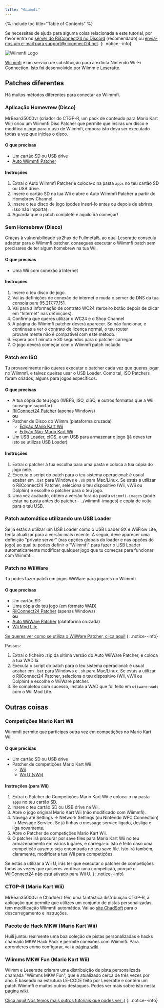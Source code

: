 ```yaml
---
title: "Wiimmfi"
---
```


{% include toc title="Table of Contents" %}

Se necessitas de ajuda para alguma coisa relacionada a este tutorial, por favor entra no [server do RiiConnect24 no Discord](https://discord.gg/b4Y7jfD) (recomendado) ou [envia-nos um e-mail para support@riiconnect24.net](mailto:support@riiconnect24.net).
{: .notice--info}

![Wiimmfi Logo](/images/WiiWiimmfiLogo.jpg)

[Wiimmfi](https://wiimmfi.de) é um serviço de substituição para a extinta Nintendo Wi-Fi Connection. Isto foi desenvolvido por Wiimm e Leseratte.

## Patches diferentes

Há muitos métodos diferentes para conectar ao Wiimmfi.

### Aplicação Homevrew (Disco)
MrBean35000vr (criador do CTGP-R, um pack de conteúdo para Mario Kart Wii) criou um Wiimmfi Disc Patcher que permite que insiras um disco e modifica o jogo para o uso de Wiimmfi, embora isto deva ser executado todas a vez que inicias o disco.

#### O que precisas
* Um cartão SD ou USB drive
* [Auto Wiimmfi Patcher](/assets/files/autowiimmfipatcher-0.6.zip)

#### Instruções

1. Extrai o Auto Wiimmfi Patcher e coloca-o na pasta `apps` no teu cartão SD ou USB drive.
2. Insere o cartão SD na tua Wii e abre o Auto Wiimmfi Patcher a partir do Homebrew Channel.
3. Insere o teu disco de jogo (podes inseri-lo antes ou depois de abrires, isso não importa).
4. Aguarda que o patch complete e aquilo irá começar!

### Sem Homebrew (Disco)
Graças à vulnerabilidade str2hax de Fullmetal5, ao qual Leseratte conseuiu adaptar para o Wiimmfi patcher, consegues executar o Wiimmfi patch sem precisares de ter algum homebrew na tua Wii.

#### O que precisas
* Uma Wii com conexão à Internet

#### Instruções

1. Insere o teu disco de jogo.
2. Vai às definições de conexão de internet e muda o server de DNS da tua consola para 95.217.77.151.
3. Vai para a informação de contrato WC24 (terceiro botão depois de clicar em "Internet" nas definições).
4. Confirma que queres utilizar o WC24 e o Shop Channel
5. A página do Wiimmfi patcher deverá aparecer. Se não funcionar, e continuas a ver o contrato de licença normal, o teu router provavelmente não é compativel com este método.
6. Espera por 1 minuto e 30 segundos para o patcher carregar
7. O jogo deverá começar com o Wiimmfi patch incluído

### Patch em ISO
Tu provavelmente não queres executar o patcher cada vez que queres jogar no Wiimmfi, e talvez queiras usar o USB Loader. Como tal, ISO Patchers foram criados, alguns para jogos específicos.

#### O que precisas
- A tua cópia do teu jogo (WBFS, ISO, cISO, e outros formatos que a Wii consegue suportar).
- [RiiConnect24 Patcher](https://github.com/RiiConnect24/RiiConnect24-Patcher/releases/) (apenas Windows)  
**ou**
- Patcher de Disco do Wiimm (plataforma cruzada)
   - [Edição Mario Kart Wii](http://download.wiimm.de/wiimmfi/patcher/mkw-wiimmfi-patcher-v6.zip)
   - [Edição Não-Mario Kart Wii](http://download.wiimm.de/wiimmfi/patcher/wiimmfi-patcher-v4.7z)
- Um USB Loader, cIOS, e um USB para armazenar o jogo (já deves ter isto se utilizas USB Loader)

#### Instruções
1. Extrai o patcher à tua escolha para uma pasta e coloca a tua cópia do jogo nele.
2. Executa o script do patch para o teu sistema operacional: é usual acabar em `.bat` para Windows e `.sh` para Mac/Linux. Se estás a utilizar o RiiConnect24 Patcher, seleciona o teu dispositivo (Wii, vWii ou Dolphin) e escolhe o patcher para o teu jogo.
3. Uma vez acabado, obtém a versão fora da pasta `wiimmfi-images` (pode estar na pasta antes do patcher - ../wiimmfi-images) e copia de volta para o teu USB.

### Patch automático utilizando um USB Loader
Se já estás a utilizar um USB Loader como o USB Loader GX e WiiFlow Lite, tenta atualizar para a versão mais recente. A seguir, deve aparecer uma definição "private server" (nas opções globais do loader e nas opções do jogo) ao qual tu podes definir o "Wiimmfi" para fazer o USB Loader automaticamente modificar qualquer jogo que tu começas para funcionar com Wiimmfi.

### Patch no WiiWare
Tu podes fazer patch em jogos WiiWare para jogares no Wiimmfi.

#### O que precisas

- Um cartão SD
- Uma cópia do teu jogo (em formato WAD)
- [RiiConnect24 Patcher](https://github.com/RiiConnect24/RiiConnect24-Patcher/releases/) (apenas Windows)  
**ou**
- [Auto WiiWare Patcher](https://github.com/RiiConnect24/auto-wiiware-patcher/releases) (plataforma cruzada)
- [Wii Mod Lite](https://github.com/RiiConnect24/Wii-Mod-Lite/releases)

[Se queres ver como se utiliza o WiiWare Patcher, clica aqui!](wiiwarepatcher)
{: .notice--info}

Passos:
1. Extrai o ficheiro .zip da ultima versão do Auto WiiWare Patcher, e coloca a tua WAD lá.
2. Executa o script do patch para o teu sistema operacional: é usual acabar em `.bat` para Windows e `.sh` para Mac/Linux. Se estás a utilizar o RiiConnect24 Patcher, seleciona o teu dispositivo (Wii, vWii ou Dolphin) e escolhe o WiiWare patcher.
3. Se completou com sucesso, instala a WAD que foi feito em `wiiware-wads` com o Wii Mod Lite.

## Outras coisas

### Competições Mario Kart Wii
Wiimmfi permite que participes outra vez em competições no Mario Kart Wii.

#### O que precisas

- Um cartão SD ou USB drive
- Patcher de competições Mario Kart Wii
   - [Wii](https://competitions.wiimmfi.de/competition-tool-wii.zip)
   - [Wii U (vWii)](https://competitions.wiimmfi.de/competition-tool-wiiu.zip)

#### Instruções (para Wii)

1. Extrai o Patcher de Competições Mario Kart Wii e coloca-o na pasta `apps` no teu cartão SD.
2. Insere o teu cartão SD ou USB drive na Wii.
3. Abre o jogo original Mario Kart Wii (não modificado com Wiimmfi).
4. Navega até Settings -> Network Settings (ou Nintendo WFC Connection) -> Message Service. Se já tinhas o message service ligado, desliga e liga novamente.
5. Abre o Patcher de competições Mario Kart Wii.
6. O patcher irá procurar por save files para Mario Kart Wii no teu armazenamento em vários lugares, e carrega-o. Isto é feito caso uma competição ausente seja encontrada no teu save file. Isto irá também, claramente, modificar a tua Wii para competições.

Se estás a utilizar a Wii U, irás ter que executar o patcher de competições todas as vezes que quiseres verificar uma competição, porque o WiiConnect24 não está ativado para Wii U.
{: .notice--info}

### CTGP-R (Mario Kart Wii)
MrBean35000vr e Chadderz têm uma fantástica distribuição CTGP-R, a aplicação que permite que utilizes um conjunto de pistas personalizadas, tem modificação Wiimmfi automática. Vai ao [site ChadSoft](http://chadsoft.co.uk) para o descarregamento e instruções.

### Pacote de Hack MKW (Mario Kart Wii)
Huili juntou realmente uma boa coleção de pistas personalizadas e hacks chamado MKW Hack Pack e permite conexões com Wiimmfi. Para aprenderes como configurar, vai à [página wiki](http://wiki.tockdom.com/wiki/MKW_Hack_Pack).

### Wiimms MKW Fun (Mario Kart Wii)
Wiimm e Leseratte criaram uma distribuição de pista personalizada chamada "Wiimms MKW Fun", que é atualizado cerca de três vezes por ano. É baseado na estrutura LE-CODE feito por Leseratte e contém um patch Wiimmfi e muitos outros destaques. Podes ver mais sobre isto nesta [página wiki](http://wiki.tockdom.com/wiki/Wiimms_Mario_Kart_Fun).

[Clica aqui! Nós temos mais outros tutoriais que podes ver :)](site-navigation)
{: .notice--info}
